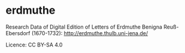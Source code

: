 # erdmuthe
Research Data of Digital Edition of Letters of Erdmuthe Benigna Reuß-Ebersdorf (1670-1732):
http://erdmuthe.thulb.uni-jena.de/

Licence: CC BY-SA 4.0
